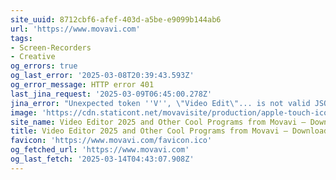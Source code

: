 ```yaml
---
site_uuid: 8712cbf6-afef-403d-a5be-e9099b144ab6
url: 'https://www.movavi.com'
tags:
- Screen-Recorders
- Creative
og_errors: true
og_last_error: '2025-03-08T20:39:43.593Z'
og_error_message: HTTP error 401
last_jina_request: '2025-03-09T06:45:00.278Z'
jina_error: "Unexpected token ''V'', \"Video Edit\"... is not valid JSON"
image: 'https://cdn.staticont.net/movavisite/production/apple-touch-icon.png'
site_name: Video Editor 2025 and Other Cool Programs from Movavi – Download for Free
title: Video Editor 2025 and Other Cool Programs from Movavi – Download for Free
favicon: 'https://www.movavi.com/favicon.ico'
og_fetched_url: 'https://www.movavi.com'
og_last_fetch: '2025-03-14T04:43:07.908Z'
---
```


